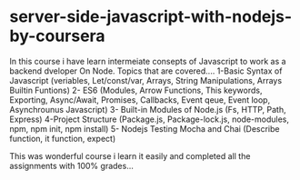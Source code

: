# server-side-javascript-with-nodejs-by-coursera
In this course i have learn intermeiate consepts of Javascript to work as a backend dveloper On Node.
Topics that are covered....
1-Basic Syntax of Javascript (veriables, Let/const/var, Arrays, String Manipulations, Arrays Builtin Funtions)
2- ES6 (Modules, Arrow Functions, This keywords, Exporting, Async/Await, Promises, Callbacks, Event qeue, Event loop, Asynchrounus Javascript)
3- Built-in Modules of Node.js (Fs, HTTP, Path, Express)
4-Project Structure (Package.js, Package-lock.js, node-modules, npm, npm init, npm install)
5- Nodejs Testing Mocha and Chai (Describe function, it function, expect)

This was wonderful course i learn it easily and completed all the assignments with 100% grades...
